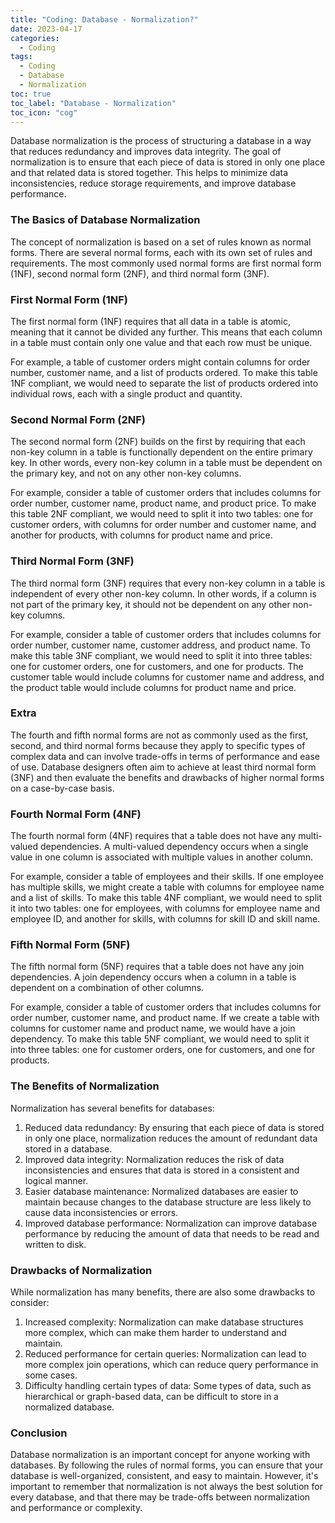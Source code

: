 ```yaml
---
title: "Coding: Database - Normalization?"
date: 2023-04-17
categories:
  - Coding
tags:
  - Coding
  - Database
  - Normalization
toc: true
toc_label: "Database - Normalization"
toc_icon: "cog"
---
```

Database normalization is the process of structuring a database in a way that reduces redundancy and improves data integrity. The goal of normalization is to ensure that each piece of data is stored in only one place and that related data is stored together. This helps to minimize data inconsistencies, reduce storage requirements, and improve database performance.

### The Basics of Database Normalization
The concept of normalization is based on a set of rules known as normal forms. There are several normal forms, each with its own set of rules and requirements. The most commonly used normal forms are first normal form (1NF), second normal form (2NF), and third normal form (3NF).

### First Normal Form (1NF)
The first normal form (1NF) requires that all data in a table is atomic, meaning that it cannot be divided any further. This means that each column in a table must contain only one value and that each row must be unique.

For example, a table of customer orders might contain columns for order number, customer name, and a list of products ordered. To make this table 1NF compliant, we would need to separate the list of products ordered into individual rows, each with a single product and quantity.

### Second Normal Form (2NF)
The second normal form (2NF) builds on the first by requiring that each non-key column in a table is functionally dependent on the entire primary key. In other words, every non-key column in a table must be dependent on the primary key, and not on any other non-key columns.

For example, consider a table of customer orders that includes columns for order number, customer name, product name, and product price. To make this table 2NF compliant, we would need to split it into two tables: one for customer orders, with columns for order number and customer name, and another for products, with columns for product name and price.

### Third Normal Form (3NF)
The third normal form (3NF) requires that every non-key column in a table is independent of every other non-key column. In other words, if a column is not part of the primary key, it should not be dependent on any other non-key columns.

For example, consider a table of customer orders that includes columns for order number, customer name, customer address, and product name. To make this table 3NF compliant, we would need to split it into three tables: one for customer orders, one for customers, and one for products. The customer table would include columns for customer name and address, and the product table would include columns for product name and price.

### Extra
The fourth and fifth normal forms are not as commonly used as the first, second, and third normal forms because they apply to specific types of complex data and can involve trade-offs in terms of performance and ease of use. Database designers often aim to achieve at least third normal form (3NF) and then evaluate the benefits and drawbacks of higher normal forms on a case-by-case basis.

### Fourth Normal Form (4NF)
The fourth normal form (4NF) requires that a table does not have any multi-valued dependencies. A multi-valued dependency occurs when a single value in one column is associated with multiple values in another column.

For example, consider a table of employees and their skills. If one employee has multiple skills, we might create a table with columns for employee name and a list of skills. To make this table 4NF compliant, we would need to split it into two tables: one for employees, with columns for employee name and employee ID, and another for skills, with columns for skill ID and skill name.

### Fifth Normal Form (5NF)
The fifth normal form (5NF) requires that a table does not have any join dependencies. A join dependency occurs when a column in a table is dependent on a combination of other columns.

For example, consider a table of customer orders that includes columns for order number, customer name, and product name. If we create a table with columns for customer name and product name, we would have a join dependency. To make this table 5NF compliant, we would need to split it into three tables: one for customer orders, one for customers, and one for products.

### The Benefits of Normalization
Normalization has several benefits for databases:
1. Reduced data redundancy: By ensuring that each piece of data is stored in only one place, normalization reduces the amount of redundant data stored in a database.
2. Improved data integrity: Normalization reduces the risk of data inconsistencies and ensures that data is stored in a consistent and logical manner.
3. Easier database maintenance: Normalized databases are easier to maintain because changes to the database structure are less likely to cause data inconsistencies or errors.
4. Improved database performance: Normalization can improve database performance by reducing the amount of data that needs to be read and written to disk.

### Drawbacks of Normalization
While normalization has many benefits, there are also some drawbacks to consider:
1. Increased complexity: Normalization can make database structures more complex, which can make them harder to understand and maintain.
2. Reduced performance for certain queries: Normalization can lead to more complex join operations, which can reduce query performance in some cases.
3. Difficulty handling certain types of data: Some types of data, such as hierarchical or graph-based data, can be difficult to store in a normalized database.

### Conclusion
Database normalization is an important concept for anyone working with databases. By following the rules of normal forms, you can ensure that your database is well-organized, consistent, and easy to maintain. However, it's important to remember that normalization is not always the best solution for every database, and that there may be trade-offs between normalization and performance or complexity.